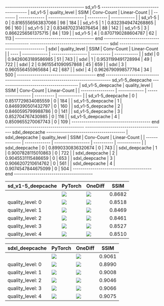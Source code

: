 ---------------------------------------- sd_v1-5 ----------------------------------------
| sd_v1-5 | quality_level | SSIM               | Conv-Count | Linear-Count |
| ------- | ------------- | ------------------ | ---------- | ------------ |
| sd_v1-5 | 0             | 0.8165556563837066 | 98         | 184          |
| sd_v1-5 | 1             | 0.8323949474268865 | 96         | 160          |
| sd_v1-5 | 2             | 0.8348702314076454 | 88         | 142          |
| sd_v1-5 | 3             | 0.8662256561375715 | 84         | 139          |
| sd_v1-5 | 4             | 0.8707190288604787 | 62         | 113          |
---------------------------------------- end ----------------------------------------
---------------------------------------- sdxl ----------------------------------------
| sdxl | quality_level | SSIM               | Conv-Count | Linear-Count |
| ---- | ------------- | ------------------ | ---------- | ------------ |
| sdxl | 0             | 0.9426063189586985 | 51         | 743          |
| sdxl | 1             | 0.9531199491728994 | 49         | 722          |
| sdxl | 2             | 0.9615541090957868 | 45         | 659          |
| sdxl | 3             | 0.960556455965684  | 42         | 687          |
| sdxl | 4             | 0.9626790998577764 | 34         | 500          |
---------------------------------------- end ----------------------------------------
---------------------------------------- sd_v1-5_deepcache ----------------------------------------
| sd_v1-5_deepcache | quality_level | SSIM               | Conv-Count | Linear-Count |
| ----------------- | ------------- | ------------------ | ---------- | ------------ |
| sd_v1-5_deepcache | 0             | 0.8517729834085559 | 0          | 184          |
| sd_v1-5_deepcache | 1             | 0.8469390501432797 | 0          | 160          |
| sd_v1-5_deepcache | 2             | 0.8460595799988786 | 0          | 141          |
| sd_v1-5_deepcache | 3             | 0.852704767430985  | 0          | 116          |
| sd_v1-5_deepcache | 4             | 0.8509655270067743 | 0          | 109          |
---------------------------------------- end ----------------------------------------
---------------------------------------- sdxl_deepcache ----------------------------------------
| sdxl_deepcache | quality_level | SSIM               | Conv-Count | Linear-Count |
| -------------- | ------------- | ------------------ | ---------- | ------------ |
| sdxl_deepcache | 0             | 0.8990330836320674 | 0          | 743          |
| sdxl_deepcache | 1             | 0.9007828115010863 | 0          | 722          |
| sdxl_deepcache | 2             | 0.9045531115486659 | 0          | 653          |
| sdxl_deepcache | 3             | 0.9066207210614762 | 0          | 561          |
| sdxl_deepcache | 4             | 0.9074547844675099 | 0          | 504          |
---------------------------------------- end ----------------------------------------



| sd_v1-5_deepcache | PyTorch                                                               | OneDiff                                                           | SSIM   |
| ----------------- | --------------------------------------------------------------------- | ----------------------------------------------------------------- | ------ |
|                   | ![](https://ccssu.github.io/git_pages.io/sd_v1-5_deepcache_torch.png) | ![](https://ccssu.github.io/git_pages.io/sd_v1-5_torch.png)       | 0.8682 |
| quality_level: 0  | ![](https://ccssu.github.io/git_pages.io/sd_v1-5_deepcache_torch.png) | ![](https://ccssu.github.io/git_pages.io/sd_v1-5_deepcache_0.png) | 0.8518 |
| quality_level: 1  | ![](https://ccssu.github.io/git_pages.io/sd_v1-5_deepcache_torch.png) | ![](https://ccssu.github.io/git_pages.io/sd_v1-5_deepcache_1.png) | 0.8469 |
| quality_level: 2  | ![](https://ccssu.github.io/git_pages.io/sd_v1-5_deepcache_torch.png) | ![](https://ccssu.github.io/git_pages.io/sd_v1-5_deepcache_2.png) | 0.8461 |
| quality_level: 3  | ![](https://ccssu.github.io/git_pages.io/sd_v1-5_deepcache_torch.png) | ![](https://ccssu.github.io/git_pages.io/sd_v1-5_deepcache_3.png) | 0.8527 |
| quality_level: 4  | ![](https://ccssu.github.io/git_pages.io/sd_v1-5_deepcache_torch.png) | ![](https://ccssu.github.io/git_pages.io/sd_v1-5_deepcache_4.png) | 0.8510 |



| sdxl_deepcache | PyTorch  | OneDiff| SSIM | 
|---|---|---|---|
|  | ![](https://ccssu.github.io/git_pages.io/sdxl_deepcache_torch.png)|  ![](https://ccssu.github.io/git_pages.io/sdxl_torch.png) | 0.9061| 
| quality_level: 0 | ![](https://ccssu.github.io/git_pages.io/sdxl_deepcache_torch.png)|  ![](https://ccssu.github.io/git_pages.io/sdxl_deepcache_0.png) | 0.8990 |
| quality_level: 1 | ![](https://ccssu.github.io/git_pages.io/sdxl_deepcache_torch.png)|  ![](https://ccssu.github.io/git_pages.io/sdxl_deepcache_1.png) | 0.9008 |
| quality_level: 2 | ![](https://ccssu.github.io/git_pages.io/sdxl_deepcache_torch.png)|  ![](https://ccssu.github.io/git_pages.io/sdxl_deepcache_2.png) | 0.9046 |
| quality_level: 3 | ![](https://ccssu.github.io/git_pages.io/sdxl_deepcache_torch.png)|  ![](https://ccssu.github.io/git_pages.io/sdxl_deepcache_3.png) | 0.9066 |
| quality_level: 4 | ![](https://ccssu.github.io/git_pages.io/sdxl_deepcache_torch.png)|  ![](https://ccssu.github.io/git_pages.io/sdxl_deepcache_4.png) | 0.9075 |